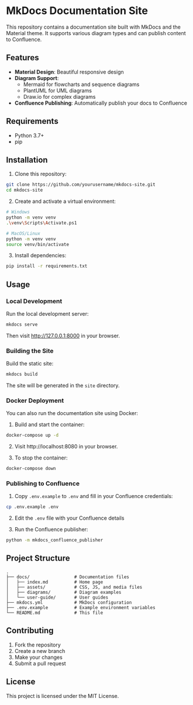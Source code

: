 # MkDocs Documentation Site

This repository contains a documentation site built with MkDocs and the Material theme. It supports various diagram types and can publish content to Confluence.

## Features

- **Material Design**: Beautiful responsive design
- **Diagram Support**:
  - Mermaid for flowcharts and sequence diagrams
  - PlantUML for UML diagrams
  - Draw.io for complex diagrams
- **Confluence Publishing**: Automatically publish your docs to Confluence

## Requirements

- Python 3.7+
- pip

## Installation

1. Clone this repository:

```bash
git clone https://github.com/yourusername/mkdocs-site.git
cd mkdocs-site
```

2. Create and activate a virtual environment:

```bash
# Windows
python -m venv venv
.\venv\Scripts\Activate.ps1

# MacOS/Linux
python -m venv venv
source venv/bin/activate
```

3. Install dependencies:

```bash
pip install -r requirements.txt
```

## Usage

### Local Development

Run the local development server:

```bash
mkdocs serve
```

Then visit http://127.0.0.1:8000 in your browser.

### Building the Site

Build the static site:

```bash
mkdocs build
```

The site will be generated in the `site` directory.

### Docker Deployment

You can also run the documentation site using Docker:

1. Build and start the container:

```bash
docker-compose up -d
```

2. Visit http://localhost:8080 in your browser.

3. To stop the container:

```bash
docker-compose down
```

### Publishing to Confluence

1. Copy `.env.example` to `.env` and fill in your Confluence credentials:

```bash
cp .env.example .env
```

2. Edit the `.env` file with your Confluence details

3. Run the Confluence publisher:

```bash
python -m mkdocs_confluence_publisher
```

## Project Structure

```
.
├── docs/                 # Documentation files
│   ├── index.md          # Home page
│   ├── assets/           # CSS, JS, and media files
│   ├── diagrams/         # Diagram examples
│   └── user-guide/       # User guides
├── mkdocs.yml            # MkDocs configuration
├── .env.example          # Example environment variables
└── README.md             # This file
```

## Contributing

1. Fork the repository
2. Create a new branch
3. Make your changes
4. Submit a pull request

## License

This project is licensed under the MIT License.
